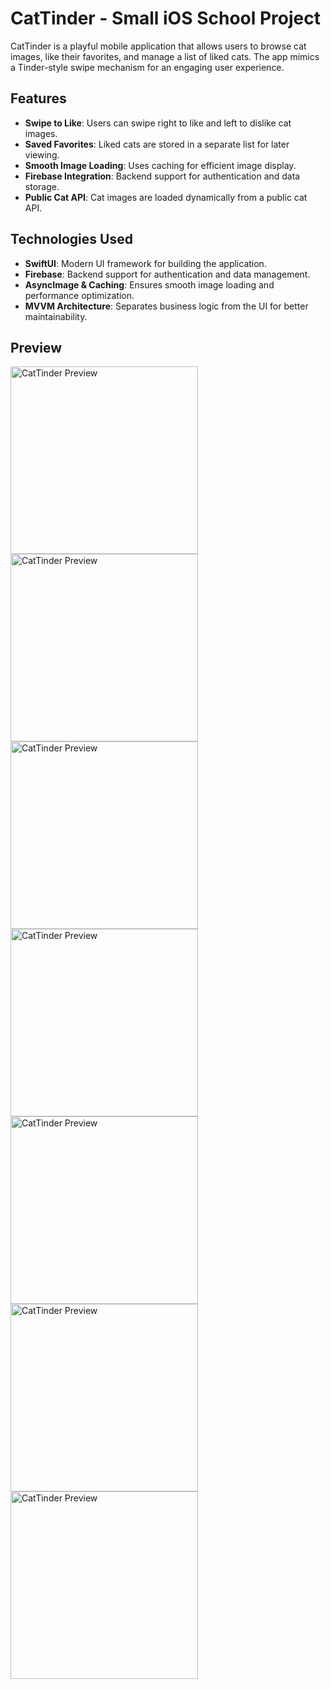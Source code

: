 # CatTinder - Small iOS School Project

CatTinder is a playful mobile application that allows users to browse cat images, like their favorites, and manage a list of liked cats. The app mimics a Tinder-style swipe mechanism for an engaging user experience.

## Features

- **Swipe to Like**: Users can swipe right to like and left to dislike cat images.
- **Saved Favorites**: Liked cats are stored in a separate list for later viewing.
- **Smooth Image Loading**: Uses caching for efficient image display.
- **Firebase Integration**: Backend support for authentication and data storage.
- **Public Cat API**: Cat images are loaded dynamically from a public cat API.

## Technologies Used

- **SwiftUI**: Modern UI framework for building the application.
- **Firebase**: Backend support for authentication and data management.
- **AsyncImage & Caching**: Ensures smooth image loading and performance optimization.
- **MVVM Architecture**: Separates business logic from the UI for better maintainability.

## Preview

<img src="./images/login.png" alt="CatTinder Preview" width="300">
<img src="./images/list_empty.png" alt="CatTinder Preview" width="300">
<img src="./images/list.png" alt="CatTinder Preview" width="300">
<img src="./images/swipe.png" alt="CatTinder Preview" width="300">
<img src="./images/swipe_right.png" alt="CatTinder Preview" width="300">
<img src="./images/swipe_left.png" alt="CatTinder Preview" width="300">
<img src="./images/data.png" alt="CatTinder Preview" width="300">





